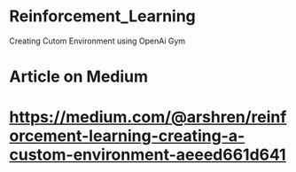 # Reinforcement_Learning
Creating Cutom Environment using OpenAi Gym

# Article on Medium

# https://medium.com/@arshren/reinforcement-learning-creating-a-custom-environment-aeeed661d641
